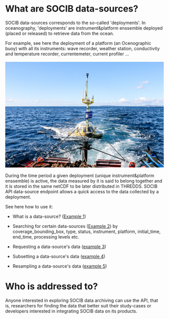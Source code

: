 # What are SOCIB data-sources?

SOCIB data-sources corresponds to the so-called 'deployments'. In oceanography, 'deployments' are instrument&platform enssemble deployed (placed or released) to retrieve data from the ocean. 

For example, see here the deployment of a platform (an Ocenographic buoy) with all its instruments: wave recorder, weather station, conductivity and temperature recorder, currentemeter, current profiler ...
<br><br>
<img src="https://github.com/pazrg/SOCIB_API/raw/master/images/deployment_ocenographic_buoy.jpg">

During the time period a given deployment (unique instrument&platform enssemble) is active, the data measured by it is said to belong together and it is stored in the same netCDF to be later distributed in THREDDS. SOCIB API data-source endpoint allows a quick access to the data collected by a deployment.

See here how to use it:

- What is a data-source? ([Example 1](https://github.com/pazrg/SOCIB_API/blob/master/data_sources/what_is_a_data_source.ipynb))

- Searching for certain data-sources ([Example 2](https://github.com/pazrg/SOCIB_API/blob/master/data_sources/searching_for_certain_data_sources.ipynb)) by coverage_bounding_box, type, status, instrument, platform, initial_time, end_time, processing levels etc.

- Requesting a data-source's data ([example 3](https://github.com/pazrg/SOCIB_API/blob/master/data_sources/requesting_a_data_sources_data.ipynb))

- Subsetting a data-source's data ([example 4](https://github.com/pazrg/SOCIB_API/blob/master/data_sources/subsetting_a_data_sources_data.ipynb))

- Resampling a data-source's data ([example 5](https://github.com/pazrg/SOCIB_API/blob/master/data_sources/resampling_a_data_sources_data.ipynb))

# Who is addressed to?

Anyone interested in exploring SOCIB data archiving can use the API, that is, researchers for finding the data that better suit their study-cases or developers interested in integrating SOCIB data on its products.  